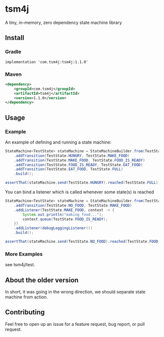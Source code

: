 # tsm4j

A tiny, in-memory, zero dependency state machine library

## Install

### Gradle
```
implementation 'com.tsm4j:tsm4j:1.1.0'
```

### Maven
```xml
<dependency>
    <groupId>com.tsm4j</groupId>
    <artifactId>tsm4j</artifactId>
    <version>1.1.0</version>
</dependency>
```

## Usage

### Example
An example of defining and running a state machine:

```java
StateMachine<TestState> stateMachine = StateMachineBuilder.from(TestState.class)
    .addTransition(TestState.HUNGRY, TestState.MAKE_FOOD)
    .addTransition(TestState.MAKE_FOOD, TestState.FOOD_IS_READY)
    .addTransition(TestState.FOOD_IS_READY, TestState.EAT_FOOD)
    .addTransition(TestState.EAT_FOOD, TestState.FULL)
    .build();

assertThat(stateMachine.send(TestState.HUNGRY).reached(TestState.FULL)).isTrue();
```

You can bind a listener which is called whenever some state(s) is reached
```java
StateMachine<TestState> stateMachine = StateMachineBuilder.from(TestState.class)
    .addTransition(TestState.NO_FOOD, TestState.MAKE_FOOD)
    .addListener(TestState.MAKE_FOOD, context -> {
        System.out.println("making food...");
        context.queue(TestState.FOOD_IS_READY);
    })
    .addListener(debugLoggingListener())
    .build();

assertThat(stateMachine.send(TestState.NO_FOOD).reached(TestState.FOOD_IS_READY)).isTrue();
```

### More Examples
see tsm4j/test.

## About the older version
In short, it was going in the wrong direction, we should separate state machine from action.

## Contributing
Feel free to open up an issue for a feature request, bug report, or pull request.
